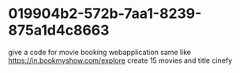 # 019904b2-572b-7aa1-8239-875a1d4c8663
give a code for movie booking  webapplication same like https://in.bookmyshow.com/explore create 15 movies and title cinefy
